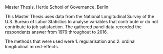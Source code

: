 Master Thesis, Hertie School of Governance, Berlin

This Master Thesis uses data from the National Longitudinal Survey of the U.S. Bureau of Labor Statistics to analyse variables that contribute or do not contribute to job satisfaction. The gathered panel data recorded the respondents answer from 1979 throughout to 2016.

The methods that were used were 1. regularisation and 2. ordinal longitudinal mixed-effects.
